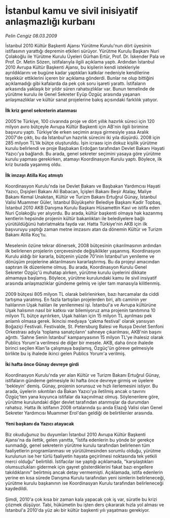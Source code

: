 # İstanbul kamu ve sivil inisiyatif anlaşmazlığı kurbanı

*Pelin Cengiz 08.03.2009*

<div class="taraf_structure_2col_1zq">
<div class="margen_n">



 <p>İstanbul 2010 Kültür Başkenti Ajansı Yürütme Kurulu'nun dört üyesinin istifasının yarattığı depremin etkileri sürüyor. Yürütme Kurulu Başkanı Nuri Çolakoğlu ile Yürütme Kurulu Üyeleri Gürhan Ertür, Prof. Dr. İskender Pala ve Prof. Dr. Metin Sözen, istifalarıyla ilgili açıklama yaptı. Ardından İstanbul 2010 Avrupa Kültür Başkenti Ajansı, bu kişilerin kendi istekleriyle ayrıldıklarını ve bugüne kadar yaptıkları katkılar nedeniyle kendilerine teşekkür ettiklerini içeren bir açıklama gönderdi. Bunlar ne olup bittiğini açıklamadığı gibi kafalarda da pek çok soru işareti yarattı. İstifaların arkasında yaklaşık bir yıldır süren rahatsızlıklar var. Bunun temelinde de yürütme kurulu ile Genel Sekreter Eyüp Özgüç arasında yaşanan anlaşmazlıklar ve kültür sanat projelerine bakış açısındaki farklılık yatıyor.<b> <br/><br/>İlk kriz genel sekreterin atanması</b> <br/><br/>2005'te Türkiye, 100 civarında proje ve dört yıllık hazırlık süreci için 120 milyon avro bütçeyle Avrupa Kültür Başkenti için AB'nin ilgili birimine başvuru yaptı. Türkiye'de erken seçimin araya girmesiyle yasa Aralık 2007'de çıktı, bu da İstanbul'un hazırlık sürecini iki yıla düşürdü. 2008 için 285 milyon TL'lik bütçe oluşturuldu. İşin icraası için dokuz kişilik yürütme kurulu belirlendi ve proje Başbakan Erdoğan tarafından Devlet Bakanı Hayati Yazıcı'ya bağlandı. Bu arada, genel sekreter seçimini yasaya göre yürütme kurulu yapması gerekirken, atamayı Koordinasyon Kurulu yaptı. Böylece, ilk kriz burada yaşanmış oldu. <b><br/><br/>İlk imzayı Atilla Koç atmıştı</b> <br/><br/>Koordinasyon Kurulu'nda ise Devlet Bakanı ve Başbakan Yardımcısı Hayati Yazıcı, Dışişleri Bakanı Ali Babacan, İçişleri Bakanı Beşir Atalay, Maliye Bakanı Kemal Unakıtan, Kültür ve Turizm Bakanı Ertuğrul Günay, İstanbul Valisi Muammer Güler, İstanbul Büyükşehir Belediye Başkanı Kadir Topbaş, İstanbul 2010 AKB Danışma Kurulu Başkanı Hüsamettin Kavi ve istifa eden Nuri Çolakoğlu yer alıyordu. Bu arada, kültür başkenti olmaya hak kazanmış kentlerin hepsinde projenin kültür bakanlıkları ile belediyelere bağlı yürütüldüğünü hatırlatmakta fayda var.<b> </b>Hatta Türkiye'nin AKB için ilk başvuruyu yaptığı zaman metne imzasını atan da dönemin Kültür ve Turizm Bakanı Atilla Koç'tu. <br/><br/>Meselenin özüne tekrar dönersek, 2008 bütçesinin çıkarılmasının ardından ilk belirlenen projelerin çerçevesinde değişiklikler yaşanmış. Koordinasyon Kurulu aldığı bir kararla, bütçenin yüzde 70'inin İstanbul'un yenileme ve dönüşüm projelerine aktarılmasını kararlaştırmış. Bu da projeyi amacından saptıran ilk düzenleme olmuş. Bu arada, Koordinasyon Kurulu Genel Sekreter Özgüç'ü muhatap alırken, yürütme kurulu üyelerini dikkate almamaya başlamış. Böylece, yürütme kurulundaki kamu ile sivil insiyatif arasında anlaşmazlıklar gündeme gelmiş ve işler tam manasıyla kilitlenmiş. <br/><br/>2009 bütçesi 805 milyon TL olarak belirlenirken, bazı harcamalar da ciddi tartışma yaratmış. En fazla tartışılan projelerden biri, altı caminin yer halılarının Uşak halıları ile yenilenmesi işi. İstanbul'a ve Avrupa kültürüne Uşak halısının nasıl bir katkısı var bilemiyoruz ama projenin tanıtımına 10 milyon TL bütçe ayrılırken, Uşak halıları için 15 milyon TL ayrılması pek anlamlı olmasa gerek. İkincisi medyaya 'çakma festival' olarak yansıyan Boğaziçi Festivali. Festivalde, St. Petersburg Balesi ve Rusya Devlet Senfoni Orkestrası adıyla 'toplama sanatçıların' sahneye çıkarılması, AKB'nin başını ağrıttı. 'Sahne Senin İstanbul' kampanyasının 15 milyon TL'ye ihalesiz olarak Publics Yorum'a verilmesi de diğer bir mesele. AKB, daha önce ihalede birinci seçilen Klan'la çalışmaya başlamış, Özgüç'ün göreve gelmesiyle birlikte bu iş ihalede ikinci gelen Publics Yorum'a verilmiş. <b><br/><br/>İki hafta önce Günay devreye girdi</b> <br/><br/>Koordinasyon Kurulu'nda yer alan Kültür ve Turizm Bakanı Ertuğrul Günay, istifaların gündeme gelmesiyle iki hafta önce devreye girmiş ve üyelere 'bekleyin' demiş. Günay, projenin sorunsuz ve hızlı ilerlemesini istiyor. Bu arada, üyelerin sıkıntıları da Bakan Yazıcı'ya iletilmiş ancak o tavrını Özgüç'ten yana koyunca istifalar da kaçınılmaz olmuş. Söylenenlere göre, yürütme kurulundaki diğer devlet tarafından atanmışlar da durumdan rahatsız. Hatta ilk istifanın 2008 ortalarında şu anda Elazığ Valisi olan Genel Sekreter Yardımcısı Muammer Erol'dan geldiği de belirtilenler arasında. <b><br/><br/>Yeni başkanı da Yazıcı atayacak</b> <br/><br/>Biz okuduğunuz bu duyumları İstanbul 2010 Avrupa Kültür Başkenti Ajansı'na da ilettik, gelen yanıtta, "İstifa edenlerin bu yönde bir gerekçe sunmadığı, genel sekreterin yürütme kurulu tarafından belirlenen tüm faaliyetlerin programlanması ve yürütülmesinden sorumlu olduğu, yürütme kurulunun ise her türlü faaliyetin hayata geçirilmesi noktasında tek yetkili merci olduğu" belirtildi. İstifacılar ise yaptığı açıklamada, "karşılaştıkları olumsuzlukları gidermek için gayret gösterdiklerini fakat bazı engellere takıldıklarını" belirtmiş ancak detay vermemişti. Açıklamada, istifa edenlerin yerine en kısa sürede Danışma Kurulu tarafından yeni isimlerin belirleneceği, yürütme kurulu başkanının ise Koordinasyan Kurulu tarafından belirleneceği kaydedildi. <br/><br/>Şimdi, 2010'a çok kısa bir zaman kala yapacak çok iş var, süratle bu krizi çözmek düşüyor. Tabi, hükümetin bu işten ders çıkararak hızla yol alması ve İstanbul'a 2010'da yüz akı bir kültür başkenti yılı yaşatması gerekiyor. </p>
<br/>
<br/>
<br/>



<br/>


<div id="taraf_not">
</div>

</div>


</div>
